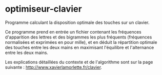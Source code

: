 # optimiseur-clavier
Programme calculant la disposition optimale des touches sur un clavier.

Ce programme prend en entrée un fichier contenant les fréquences d'apparition des lettres et des bigrammes les plus fréquents (fréquences normalisées et exprimées en pour mille), et en déduit la répartition optimale des touches entre les deux mains en maximisant l'équilibre et l'alternance entre les deux mains.

Les explications détaillées du contexte et de l'algorithme sont sur la page suivante : http://www.xavierlamorlette.fr/clavier.
